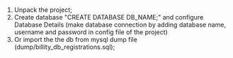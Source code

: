 # 

1. Unpack the project;
2. Create database "CREATE DATABASE DB_NAME;" and configure Database Details (make database connection by adding database name, username and password in config file of the project)
3. Or import the the db from mysql dump file (dump/billity_db_registrations.sql);
